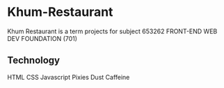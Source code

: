 # Khum-Restaurant
Khum Restaurant is a term projects for subject 653262 FRONT-END WEB DEV FOUNDATION (701)
## Technology
HTML
CSS
Javascript
Pixies Dust
Caffeine
